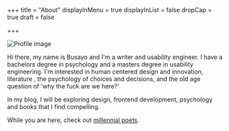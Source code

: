 +++
title = "About"
displayInMenu = true
displayInList = false
dropCap = true
draft = false

+++

![Profile image](/about/images/profile-img.jpg)

Hi there, my name is Busayo and I'm a writer and usability engineer. I have a bachelors degree in psychology and a masters degree in usability engineering. I'm interested in human centered design and innovation, literature , the psychology of choices and decisions, and the old age question of 'why the fuck are we here?'

In my blog, I will be exploring design, frontend development, psychology and books that I find compelling.

While you are here, check out [millennial poets](https://medium.com/@millennialpoets).
